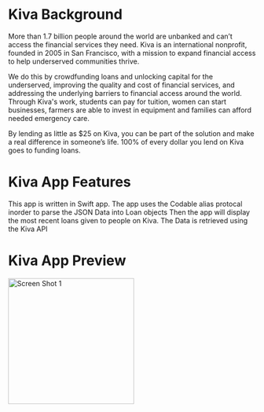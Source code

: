 
# Kiva Background
More than 1.7 billion people around the world are unbanked and can’t access the financial services they need. Kiva is an international nonprofit, founded in 2005 in San Francisco, with a mission to expand financial access to help underserved communities thrive.

We do this by crowdfunding loans and unlocking capital for the underserved, improving the quality and cost of financial services, and addressing the underlying barriers to financial access around the world. Through Kiva's work, students can pay for tuition, women can start businesses, farmers are able to invest in equipment and families can afford needed emergency care.

By lending as little as $25 on Kiva, you can be part of the solution and make a real difference in someone’s life. 
100% of every dollar you lend on Kiva goes to funding loans.

# Kiva App Features
This app is written in Swift app. The app uses the Codable alias protocal inorder to parse the JSON Data into Loan objects
Then the app will display the most recent loans given to people on Kiva.
The Data is retrieved using the Kiva API

# Kiva App Preview
<img align="left" alt="Screen Shot 1" width="256px" src="https://user-images.githubusercontent.com/55524257/100770116-87cd9000-33c2-11eb-9d55-a5df8a190a0a.png" />

